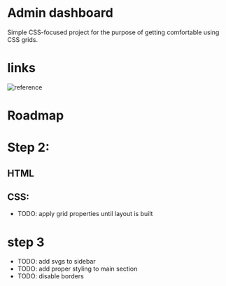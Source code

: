 # Admin dashboard

Simple CSS-focused project for the purpose of getting comfortable using CSS grids.

# links

![reference](https://cdn.statically.io/gh/TheOdinProject/curriculum/43cc6ab69fdfbef40d431a65677d2144668930ac/intermediate_html_css/grid/project_admin_dashboard/imgs/dashboard-project.png)

# Roadmap

# Step 2:

## HTML

## CSS:

- TODO: apply grid properties until layout is built

# step 3

- TODO: add svgs to sidebar
- TODO: add proper styling to main section
- TODO: disable borders
